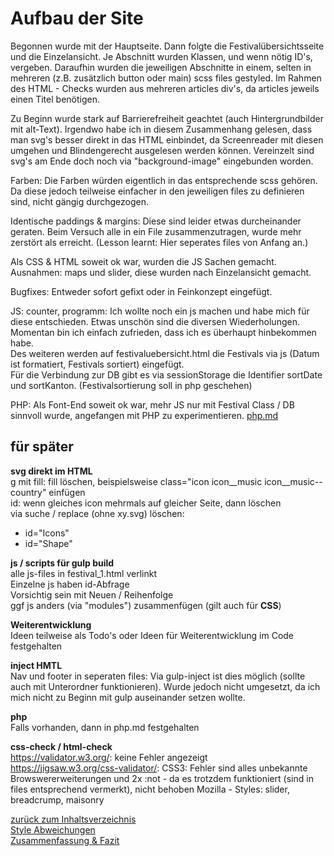 # Aufbau der Site  
Begonnen wurde mit der Hauptseite. Dann folgte die Festivalübersichtsseite
und die Einzelansicht. Je Abschnitt wurden Klassen, und wenn nötig 
ID's, vergeben. Daraufhin wurden die jeweiligen Abschnitte in einem, selten 
in mehreren (z.B. zusätzlich button oder main) scss files gestyled. 
Im Rahmen des HTML - Checks wurden aus mehreren articles div's, da 
articles jeweils einen Titel benötigen.   

Zu Beginn wurde stark auf 
Barrierefreiheit geachtet (auch Hintergrundbilder mit alt-Text). 
Irgendwo habe ich in diesem Zusammenhang gelesen, dass man svg's besser 
direkt in das HTML einbindet, da Screenreader mit diesen umgehen und 
 Blindengerecht ausgelesen werden können.  Vereinzelt sind svg's 
 am Ende doch noch via "background-image" eingebunden worden.  
    
 Farben: Die Farben würden eigentlich in das entsprechende scss gehören. 
 Da diese jedoch teilweise einfacher
 in den jeweiligen files zu definieren sind, nicht gängig durchgezogen.  
 
Identische paddings & margins: Diese sind leider etwas durcheinander geraten.
 Beim Versuch alle in ein File zusammenzutragen, wurde mehr zerstört als erreicht. 
 (Lesson learnt: Hier seperates files von Anfang an.)  
 
 Als CSS & HTML soweit ok war, wurden die JS Sachen gemacht. 
 Ausnahmen: maps und slider, diese wurden nach Einzelansicht gemacht.  
 
 Bugfixes: Entweder sofort gefixt oder in Feinkonzept eingefügt.  
 
 JS: counter, programm: Ich wollte noch ein js machen und habe mich für diese
 entschieden. Etwas unschön sind die diversen Wiederholungen. Momentan 
 bin ich einfach zufrieden, dass ich es überhaupt hinbekommen habe.  
 Des weiteren werden auf festivaluebersicht.html die Festivals via js 
 (Datum ist formatiert, Festivals sortiert) eingefügt.  
 Für die Verbindung zur DB gibt es via sessionStorage die Identifier sortDate und
 sortKanton. (Festivalsortierung soll in php geschehen)  
 
 PHP: Als Font-End soweit ok war, mehr JS nur mit Festival Class / DB sinnvoll wurde,
 angefangen mit PHP zu experimentieren. [php.md](php.md)  
 
 ## für später
 **svg direkt im HTML**  
 g mit fill: fill löschen, beispielsweise class="icon  icon__music icon__music--country"
 einfügen  
 id: wenn gleiches icon mehrmals auf gleicher Seite, dann löschen  
 via suche / replace (ohne xy.svg) löschen:  
 - id="Icons"  
 - id="Shape"  
 
 **js / scripts für gulp build**  
 alle js-files in festival_1.html verlinkt  
 Einzelne js haben id-Abfrage  
 Vorsichtig sein mit Neuen / Reihenfolge  
 ggf js anders (via "modules") zusammenfügen (gilt auch für **CSS**)  

**Weiterentwicklung**  
Ideen teilweise als Todo's oder Ideen für Weiterentwicklung im Code festgehalten  

**inject HMTL**  
Nav und footer in seperaten files:
Via gulp-inject ist dies möglich (sollte auch mit Unterordner
 funktionieren). 
 Wurde jedoch nicht umgesetzt, da ich mich nicht zu Beginn mit gulp 
 auseinander setzen wollte.  
 
**php**  
Falls vorhanden, dann in php.md festgehalten  


**css-check / html-check**  
https://validator.w3.org/: keine Fehler angezeigt  
https://jigsaw.w3.org/css-validator/: CSS3: Fehler sind alles unbekannte 
Browswererweiterungen und 2x :not - da es trotzdem 
funktioniert (sind in files entsprechend vermerkt), nicht behoben
Mozilla - Styles: slider, breadcrump, maisonry  

 
 

 [zurück zum Inhaltsverzeichnis](../README.md)  
 [Style Abweichungen](style.md)  
 [Zusammenfassung & Fazit](dokumentation/zusammenfassung_fazit.md)